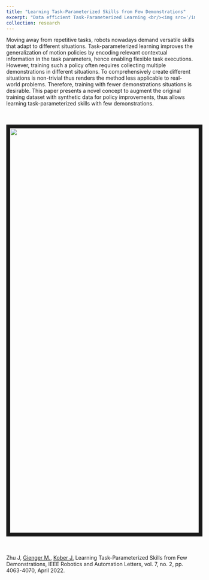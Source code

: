 ```yaml
---
title: "Learning Task-Parameterized Skills from Few Demonstrations"
excerpt: "Data efficient Task-Parameterized Learning <br/><img src='/images/TP-GMM_2.png'>"
collection: research
---
```

Moving away from repetitive tasks, robots nowadays demand versatile skills that
adapt to different situations. Task-parameterized learning improves the generalization
of motion policies by encoding relevant contextual information in the task parameters,
hence enabling flexible task executions. However, training such a policy often
requires collecting multiple demonstrations in different situations.
To comprehensively create different situations is non-trivial thus renders
the method less applicable to real-world problems.
Therefore, training with fewer demonstrations situations is desirable.
This paper presents a novel concept to augment the original training dataset
with synthetic data for policy improvements, thus allows learning task-parameterized
skills with few demonstrations.

<br/><br/>
<a href="http://www.youtube.com/watch?feature=player_embedded&v=yY4k1nnhA60
" target="_blank"><img src="http://img.youtube.com/vi/yY4k1nnhA60/0.jpg"
alt="" width="1920" height="1080" border="10" /></a>

<br/><br/>
Zhu J, [Gienger M.](https://scholar.google.nl/citations?user=oU2jyxMAAAAJ&hl=en), [Kober J.](http://www.jenskober.de/index.php) Learning Task-Parameterized Skills from Few Demonstrations, IEEE Robotics and Automation Letters, vol. 7, no. 2, pp. 4063-4070, April 2022.
